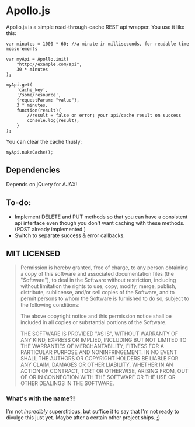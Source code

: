# Apollo.js

Apollo.js is a simple read-through-cache REST api wrapper. You use it like this:

    var minutes = 1000 * 60; //a minute in milliseconds, for readable time measurements

    var myApi = Apollo.init(
		"http://example.com/api",
		30 * minutes
	);

	myApi.get(
		'cache_key',
		'/some/resource',
		{requestParam: "value"},
		3 * minutes,
		function(result){
			//result = false on error; your api/cache result on success
			console.log(result);
		}
	);

You can clear the cache thusly:

	myApi.nukeCache();

## Dependencies

Depends on jQuery for AJAX!

## To-do:

* Implement DELETE and PUT methods so that you can have a consistent api interface even though you don't want caching with these methods. (POST already implemented.)
* Switch to separate success & error callbacks.

## MIT LICENSED

>Permission is hereby granted, free of charge, to any person obtaining a copy of this software and associated documentation files (the "Software"), to deal in the Software without restriction, including without limitation the rights to use, copy, modify, merge, publish, distribute, sublicense, and/or sell copies of the Software, and to permit persons to whom the Software is furnished to do so, subject to the following conditions:
>
>The above copyright notice and this permission notice shall be included in all copies or substantial portions of the Software.
>
>THE SOFTWARE IS PROVIDED "AS IS", WITHOUT WARRANTY OF ANY KIND, EXPRESS OR IMPLIED, INCLUDING BUT NOT LIMITED TO THE WARRANTIES OF MERCHANTABILITY, FITNESS FOR A PARTICULAR PURPOSE AND NONINFRINGEMENT. IN NO EVENT SHALL THE AUTHORS OR COPYRIGHT HOLDERS BE LIABLE FOR ANY CLAIM, DAMAGES OR OTHER LIABILITY, WHETHER IN AN ACTION OF CONTRACT, TORT OR OTHERWISE, ARISING FROM, OUT OF OR IN CONNECTION WITH THE SOFTWARE OR THE USE OR OTHER DEALINGS IN THE SOFTWARE.

### What's with the name?!

I'm not _incredibly_ superstitious, but suffice it to say that I'm not ready to divulge this just yet. Maybe after a certain other project ships. ;)